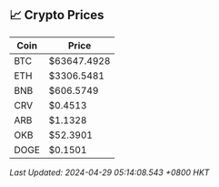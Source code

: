 ## 📈 Crypto Prices

| Coin | Price |
| ---- | ----- |
| BTC | $63647.4928 |
| ETH | $3306.5481 |
| BNB | $606.5749 |
| CRV | $0.4513 |
| ARB | $1.1328 |
| OKB | $52.3901 |
| DOGE | $0.1501 |

_Last Updated: 2024-04-29 05:14:08.543 +0800 HKT_